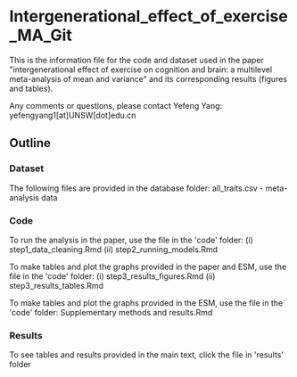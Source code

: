 # Intergenerational_effect_of_exercise_MA_Git
This is the information file for the code and dataset used in the paper "intergenerational effect of exercise on cognition and brain: a multilevel meta-analysis of mean and variance" and its corresponding results (figures and tables). 

Any comments or questions, please contact Yefeng Yang: yefengyang1[at]UNSW[dot]edu.cn

## Outline

### Dataset
The following files are provided in the database folder:
all_traits.csv - meta-analysis data 

### Code
To run the analysis in the paper, use the file in the 'code' folder: 
(i) step1_data_cleaning.Rmd
(ii) step2_running_models.Rmd

To make tables and plot the graphs provided in the paper and ESM, use the file in the 'code' folder: 
(i) step3_results_figures.Rmd
(ii) step3_results_tables.Rmd

To make tables and plot the graphs provided in the ESM, use the file in the 'code' folder: 
Supplementary methods and results.Rmd

### Results
To see tables and results provided in the main text, click the file in 'results' folder



